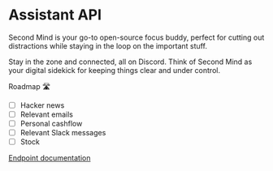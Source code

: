 # Assistant API

Second Mind is your go-to open-source focus buddy, perfect for cutting out distractions while staying in the loop on the important stuff.

Stay in the zone and connected, all on Discord. Think of Second Mind as your digital sidekick for keeping things clear and under control.

Roadmap 🛣️

- [ ]  Hacker news
- [ ]  Relevant emails
- [ ]  Personal cashflow
- [ ]  Relevant Slack messages
- [ ]  Stock

[Endpoint documentation](https://berry-rifle-c8e.notion.site/Second-Mind-183a2fbfece3803bb561e4c3a7859149)
